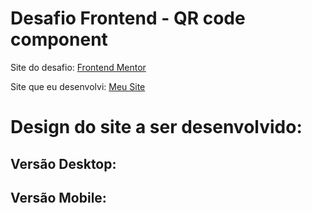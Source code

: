 # Desafio Frontend - QR code component

Site do desafio: <a href="https://www.frontendmentor.io/challenges/profile-card-component-cfArpWshJ" target="_blank">Frontend Mentor</a>

Site que eu desenvolvi: <a href="" target="_blank">Meu Site</a>


# Design do site a ser desenvolvido:
## Versão Desktop:



## Versão Mobile:

